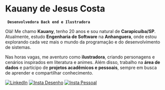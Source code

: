 # Kauany de Jesus Costa
**` Desenvolvedora Back end e Ilustradora`**

Olá! Me chamo **Kauany**, tenho 20 anos e sou natural de **Carapicuíba/SP**.  
Atualmente, estudo **Engenharia de Software** na **Anhanguera**, onde estou explorando cada vez mais o mundo da programação e do desenvolvimento de sistemas.  

Nas horas vagas, me aventuro como **ilustradora**, criando personagens e cenários inspirados em literatura e animes. Além disso, trabalho na **área de dados** e participo de **projetos acadêmicos e pessoais**, sempre em busca de aprender e compartilhar conhecimento.

[![LinkedIn](https://img.shields.io/badge/LinkedIn-CAFFBF?style=for-the-badge&logo=linkedin&logoColor=white)](https://www.linkedin.com/in/kauanycostaa)
[![Insta Desenho](https://img.shields.io/badge/Instagram%20Desenho-FFC8DD?style=for-the-badge&logo=instagram&logoColor=white)]([https://www.instagram.com/SEU_INSTA_DESENHO](https://www.instagram.com/estantedesenhada?utm_source=ig_web_button_share_sheet&igsh=ZDNlZDc0MzIxNw==))
[![Insta Pessoal](https://img.shields.io/badge/Instagram%20Pessoal-BDE0FE?style=for-the-badge&logo=instagram&logoColor=white)](https://www.instagram.com/kajj_c)

